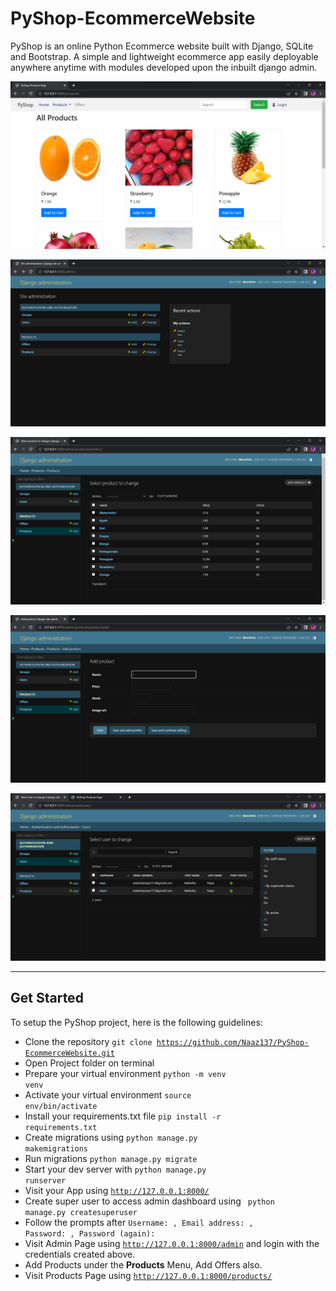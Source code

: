 # PyShop-EcommerceWebsite
PyShop is an online Python Ecommerce website built with Django, SQLite and Bootstrap. A simple and lightweight ecommerce app easily deployable anywhere anytime with modules developed upon the inbuilt django admin.

<p align="center"><img src="Screenshots/ProductsPage.png"></p>

<p align="center"><img src="Screenshots/AdminHomePage.png"></p>

<p align="center"><img src="Screenshots/AdminProdPage.png"></p>

<p align="center"><img src="Screenshots/AddProductPage.png"></p>

<p align="center"><img src="Screenshots/ManageUsersPage.png"></p>

***

## Get Started
To setup the PyShop project, here is the following guidelines:
* Clone the repository <code>git clone https://github.com/Naaz137/PyShop-EcommerceWebsite.git</code>
* Open Project folder on terminal 
* Prepare your virtual environment <code>python -m venv venv</code> 
* Activate your virtual environment <code>source env/bin/activate</code>
* Install your requirements.txt file <code>pip install -r requirements.txt</code>
* Create migrations using <code>python manage.py makemigrations</code> 
* Run migrations <code>python manage.py migrate</code>
* Start your dev server with <code>python manage.py runserver</code>
* Visit your App using <code>http://127.0.0.1:8000/</code>
* Create super user to access admin dashboard using <code> python manage.py createsuperuser</code>
* Follow the prompts after <code>Username: , Email address: , Password: , Password (again): </code>
* Visit Admin Page using <code>http://127.0.0.1:8000/admin</code> and login with the credentials created above.
* Add Products under the <b>Products</b> Menu, Add Offers also.
* Visit Products Page using <code>http://127.0.0.1:8000/products/</code>
